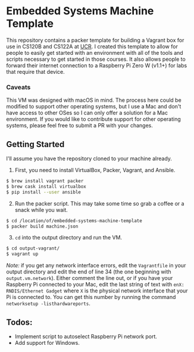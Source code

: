 # Embedded Systems Machine Template

This repository contains a packer template for building a Vagrant box for use 
in CS120B and CS122A at [UCR](www.ucr.edu). I created this template to allow for
people to easily get started with an environment with all of the tools and
scripts necessary to get started in those courses. It also allows people to
forward their internet connection to a Raspberry Pi Zero W (v1.1+) for labs that
require that device.

### Caveats
This VM was designed with macOS in mind. The process here could be modified to
support other operating systems, but I use a Mac and don't have access to other
OSes so I can only offer a solution for a Mac environment. If you would like to
contribute support for other operating systems, please feel free to submit a PR
with your changes.

## Getting Started
I'll assume you have the repository cloned to your machine already.

1. First, you need to install VirtualBox, Packer, Vagrant, and Ansible.
```bash
$ brew install vagrant packer
$ brew cask install virtualbox
$ pip install --user ansible
```
2. Run the packer script. This may take some time so grab a coffee or a snack
   while you wait.
```bash
$ cd /location/of/embedded-systems-machine-template
$ packer build machine.json
```
3. `cd` into the output directory and run the VM.
```bash
$ cd output-vagrant/
$ vagrant up
```

_Note:_ if you get any network interface errors, edit the `Vagrantfile` in your
output directory and edit the end of line 34 (the one beginning with
`output.vm.network`). Either comment the line out, or if you have your Raspberry
Pi connected to your Mac, edit the last string of text with `enX: RNDIS/Ethernet
Gadget` where `X` is the physical network interface that your Pi is connected
to. You can get this number by running the command `networksetup
-listhardwareports`.

## Todos:
- Implement script to autoselect Raspberry Pi network port.
- Add support for Windows.
